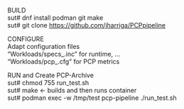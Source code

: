 BUILD  
sut# dnf install podman git make  
sut# git clone https://github.com/jharriga/PCPpipeline  

CONFIGURE  
Adapt <workload> configuration files  
“Workloads/specs_<workload>.inc” for runtime, …  
“Workloads/pcp_<workload>.cfg” for PCP metrics  

RUN <workload> and Create PCP-Archive  
sut# chmod 755 run_test.sh  
sut# make			← builds and then runs container  
sut# podman exec -w /tmp/test pcp-pipeline ./run_test.sh <workload>  
